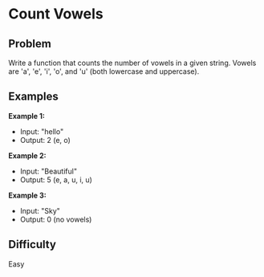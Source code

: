 # Count Vowels

## Problem
Write a function that counts the number of vowels in a given string. Vowels are 'a', 'e', 'i', 'o', and 'u' (both lowercase and uppercase).

## Examples
**Example 1:**
- Input: "hello"
- Output: 2 (e, o)

**Example 2:**
- Input: "Beautiful"
- Output: 5 (e, a, u, i, u)

**Example 3:**
- Input: "Sky"
- Output: 0 (no vowels)

## Difficulty
Easy